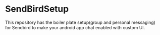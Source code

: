 # SendBirdSetup

This repository has the boiler plate setup(group and personal messaging) for Sendbird to make your android app chat enabled with custom UI. 
